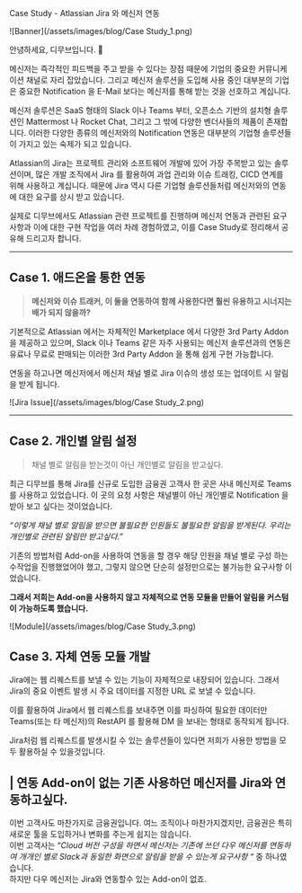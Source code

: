Case Study - Atlassian Jira 와 메신저 연동

![Banner](/assets/images/blog/Case Study_1.png)

안녕하세요, 디무브입니다. 🎈

메신저는 즉각적인 피드백을 주고 받을 수 있다는 장점 때문에 기업의 중요한 커뮤니케이션 채널로 자리 잡았습니다. 그리고 메신저 솔루션을 도입해 사용 중인 대부분의 기업은 중요한 Notification 을 E-Mail 보다는 메신저를 통해 받는 것을 선호하고 계십니다.

메신저 솔루션은 SaaS 형태의 Slack 이나 Teams 부터, 오픈소스 기반의 설치형 솔루션인 Mattermost 나 Rocket Chat, 그리고 그 밖에 다양한 벤더사들의 제품이 존재합니다. 
이러한 다양한 종류의 메신저와의 Notification 연동은 대부분의 기업형 솔루션들이 가지고 있는 숙제가 되고 있습니다.

Atlassian의 Jira는 프로젝트 관리와 소프트웨어 개발에 있어 가장 주목받고 있는 솔루션이며, 많은 개발 조직에서 Jira 를 활용하여 과업 관리와 이슈 트래킹, CICD 연계를 위해 사용하고 계십니다. 
때문에 Jira 역시 다른 기업형 솔루션들처럼 메신저와의 연동에 대한 요구를 상시 받고 있습니다. 

실제로 디무브에서도 Atlassian 관련 프로젝트를 진행하며 메신저 연동과 관련된 요구사항과 이에 대한 구현 작업을 여러 차례 경험하였고, 이를 Case Study로 정리해서 공유해 드리고자 합니다. 

---
## Case 1. 애드온을 통한 연동 

> **메신저와 이슈 트래커, 이 둘을 연동하여 함께 사용한다면 훨씬 유용하고 시너지는 배가 되지 않을까?**

기본적으로 Atlassian 에서는 자체적인 Marketplace 에서 다양한 3rd Party Addon 을 제공하고 있으며, Slack 이나 Teams 같은 자주 사용되는 메신저 솔루션과의 연동은 유료나 무료로 판매되는 이러한 3rd Party Addon 을 통해 쉽게 구현 가능합니다.

연동을 하고나면 메신저에서 메신저 채널 별로 Jira 이슈의 생성 또는 업데이트 시 알림을 받게 됩니다. 

![Jira Issue](/assets/images/blog/Case Study_2.png)

---

## Case 2. 개인별 알림 설정

> 채널 별로 알림을 받는것이 아닌 개인별로 알림을 받고싶다.

최근 디무브를 통해 Jira를 신규로 도입한 금융권 고객사 한 곳은 사내 메신저로 Teams를 사용하고 있었습니다. 이 곳의 요청 사항은 채널별이 아닌 개인별로 Notification 을 받아 보고 싶다는 것이었습니다.

_“이렇게 채널 별로 알림을 받으면 불필요한 인원들도 불필요한 알림을 받게된다. 우리는 개인별로 관련된 알림만 받고싶다.”_

기존의 방법처럼 Add-on을 사용하여 연동을 할 경우 해당 인원을 채널 별로 구성 하는 수작업을 진행했었어야 했고, 그렇지 않으면 단순히 설정만으로는 불가능한 요구사항 이었습니다. 

**그래서 저희는 Add-on을 사용하지 않고 자체적으로 연동 모듈을 만들어 알림을 커스텀이 가능하도록 했습니다.**

![Module](/assets/images/blog/Case Study_3.png)

## Case 3. 자체 연동 모듈 개발 

Jira에는 웹 리퀘스트를 보낼 수 있는 기능이 자체적으로 내장되어 있습니다. 그래서 Jira의 중요 이벤트 발생 시 주요 데이터를 지정한 URL 로 보낼 수 있습니다. 

이를 활용하여 Jira에서 웹 리퀘스트를 보내주면 이를 파싱하여 필요한 데이터만 Teams(또는 타 메신저)의 RestAPI 를 활용해 DM 을 보내는 형태로 동작되게 됩니다.

Jira처럼 웹 리퀘스트를 발생시킬 수 있는 솔루션들이 있다면 저희가 사용한 방법을 모두 활용하실 수 있을것입니다.

## | 연동 Add-on이 없는 기존 사용하던 메신저를 Jira와 연동하고싶다.

이번 고객사도 마찬가지로 금융권입니다. 여느 조직이나 마찬가지겠지만, 금융권은 특히 새로운 툴을 도입하거나 변화를 주는게 쉽지는 않습니다.  
이번 고객사는 “_Cloud 버전 구성을 하면서 메신저는 기존에 쓰던 다우 메신저를 연동하여 개개인 별로 Slack과 동일한 화면으로 알림을 받을 수 있는게 요구사항 “_ 중 하나였습니다.  
하지만 다우 메신저는 Jira와 연동할수 있는 Add-on이 없죠.
<!--stackedit_data:
eyJoaXN0b3J5IjpbLTQ4Nzc3NDYyNywtMjAyMzQzODMxMywxMD
c2NTMwMTk4LDEwNzUxNDM5NDhdfQ==
-->